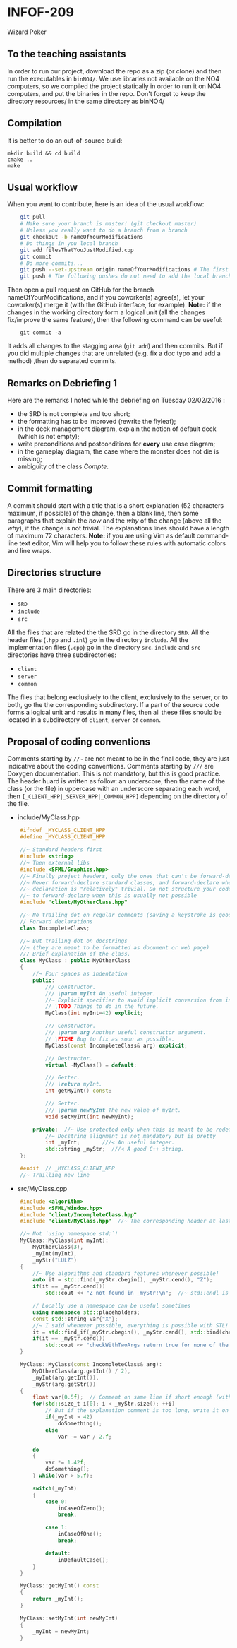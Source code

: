 # INFOF-209
Wizard Poker

## To the teaching assistants

In order to run our project, download the repo as a zip (or clone) and then
run the executables in `binNO4/`.
We use libraries not available on the NO4 computers, so we compiled the project
statically in order to run it on NO4 computers, and put the binaries in the repo.
Don't forget to keep the directory resources/ in the same directory as binNO4/

## Compilation

It is better to do an out-of-source build:

	mkdir build && cd build
	cmake ..
	make


## Usual workflow

When you want to contribute, here is an idea of the usual workflow:

```bash
	git pull
	# Make sure your branch is master! (git checkout master)
	# Unless you really want to do a branch from a branch
	git checkout -b nameOfYourModifications
	# Do things in you local branch
	git add filesThatYouJustModified.cpp
	git commit
	# Do more commits...
	git push --set-upstream origin nameOfYourModifications # The first push
	git push # The following pushes do not need to add the local branch to origin
```

Then open a pull request on GitHub for the branch nameOfYourModifications,
and if you coworker(s) agree(s), let your coworker(s) merge it (with the GitHub interface, for example).
**Note:** if the changes in the working directory form a logical unit (all the changes
fix/improve the same feature), then the following command can be useful:

```
	git commit -a
```

It adds all changes to the stagging area (`git add`) and then commits.
But if you did multiple changes that are unrelated (e.g. fix a doc typo and add a method)
,then do separated commits.


## Remarks on Debriefing 1

Here are the remarks I noted while the debriefing on Tuesday 02/02/2016 :

+ the SRD is not complete and too short;
+ the formatting has to be improved (rewrite the flyleaf);
+ in the deck management diagram, explain the notion of default deck (which is not empty);
+ write preconditions and postconditions for **every** use case diagram;
+ in the gameplay diagram, the case where the monster does not die is missing;
+ ambiguity of the class *Compte*.

## Commit formatting

A commit should start with a title that is a short explanation
(52 characters maximum, if possible) of the change, then a blank line,
then some paragraphs that explain the *how* and the *why* of the change
(above all the *why*), if the change is not trivial.
The explanations lines should have a length of maximum 72 characters.
**Note:** if you are using Vim as default command-line text editor,
Vim will help you to follow these rules with automatic colors and
line wraps.

## Directories structure

There are 3 main directories:
* `SRD`
* `include`
* `src`

All the files that are related the the SRD go in the directory `SRD`.
All the header files (`.hpp` and `.inl`) go in the directory `include`.
All the implementation files (`.cpp`) go in the directory `src`.
`include` and `src` directories have three subdirectories:
* `client`
* `server`
* `common`

The files that belong exclusively to the client, exclusively to the server,
or to both, go the the corresponding subdirectory.
If a part of the source code forms a logical unit and results in many files,
then all these files should be located in a subdirectory of
`client`, `server` or `common`.

## Proposal of coding conventions
Comments starting by `//~` are not meant to be in
the final code, they are just indicative about the coding conventions.
Comments starting by `///` are Doxygen documentation.
This is not mandatory, but this is good practice.
The header huard is written as follow: an underscore,
then the name of the class (or the file) in uppercase with an underscore
separating each word, then `[_CLIENT_HPP|_SERVER_HPP|_COMMON_HPP]`
depending on the directory of the file.

* include/MyClass.hpp

```cpp
	#ifndef _MYCLASS_CLIENT_HPP
	#define _MYCLASS_CLIENT_HPP

	//~ Standard headers first
	#include <string>
	//~ Then external libs
	#include <SFML/Graphics.hpp>
	//~ Finally project headers, only the ones that can't be forward-declared
	//~ Never forward-declare standard classes, and forward-declare when the
	//~ declaration is "relatively" trivial. Do not structure your code
	//~ to forward-declare when this is usually not possible
	#include "client/MyOtherClass.hpp"

	//~ No trailing dot on regular comments (saving a keystroke is good)
	// Forward declarations
	class IncompleteClass;

	//~ But trailing dot on docstrings
	//~ (they are meant to be formatted as document or web page)
	/// Brief explanation of the class.
	class MyClass : public MyOtherClass
	{
		//~ Four spaces as indentation
		public:
			/// Constructor.
			/// \param myInt An useful integer.
			//~ Explicit specifier to avoid implicit conversion from int to MyClass
			// \TODO Things to do in the future.
			MyClass(int myInt=42) explicit;

			/// Constructor.
			/// \param arg Another useful constructor argument.
			// \FIXME Bug to fix as soon as possible.
			MyClass(const IncompleteClass& arg) explicit;

			/// Destructor.
			virtual ~MyClass() = default;

			/// Getter.
			/// \return myInt.
			int getMyInt() const;

			/// Setter.
			/// \param newMyInt The new value of myInt.
			void setMyInt(int newMyInt);

		private:  //~ Use protected only when this is meant to be redefined by subclasses
			//~ Docstring alignment is not mandatory but is pretty
			int _myInt;		  ///< An useful integer.
			std::string _myStr;  ///< A good C++ string.
	};

	#endif  // _MYCLASS_CLIENT_HPP
	//~ Trailling new line
```


* src/MyClass.cpp

```cpp
	#include <algorithm>
	#include <SFML/Window.hpp>
	#include "client/IncompleteClass.hpp"
	#include "client/MyClass.hpp"  //~ The corresponding header at last.

	//~ Not `using namespace std;`!
	MyClass::MyClass(int myInt):
		MyOtherClass(3),
		_myInt(myInt),
		_myStr("LULZ")
	{
		//~ Use algorithms and standard features whenever possible!
		auto it = std::find(_myStr.cbegin(), _myStr.cend(), "Z");
		if(it == _myStr.cend())
			std::cout << "Z not found in _myStr!\n";  //~ std::endl is not always necessary

		// Locally use a namespace can be useful sometimes
		using namespace std::placeholders;
		const std::string var{"X"};
		//~ I said whenever possible, everything is possible with STL!
		it = std::find_if(_myStr.cbegin(), _myStr.cend(), std::bind(checkWithTwoArgs, _1, var));
		if(it == _myStr.cend())
			std::cout << "checkWithTwoArgs return true for none of the characters of _myStr and var\n";
	}

	MyClass::MyClass(const IncompleteClass& arg):
		MyOtherClass(arg.getInt() / 2),
		_myInt(arg.getInt()),
		_myStr(arg.getStr())
	{
		float var{0.5f};  // Comment on same line if short enough (with two spaces separating the code and the comment)
		for(std::size_t i{0}; i < _myStr.size(); ++i)
			// But if the explanation comment is too long, write it on the previous line
			if(_myInt > 42)
				doSomething();
			else
				var -= var / 2.f;

		do
		{
			var *= 1.42f;
			doSomething();
		} while(var > 5.f);

		switch(_myInt)
		{
			case 0:
				inCaseOfZero();
				break;

			case 1:
				inCaseOfOne();
				break;

			default:
				inDefaultCase();
		}
	}

	MyClass::getMyInt() const
	{
		return _myInt();
	}

	MyClass::setMyInt(int newMyInt)
	{
		_myInt = newMyInt;
	}
```
